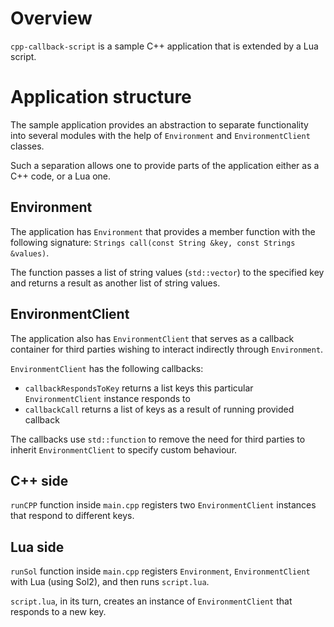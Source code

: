 # Overview

`cpp-callback-script` is a sample C++ application that is extended by a Lua script.

# Application structure

The sample application provides an abstraction to separate functionality
into several modules with the help of `Environment` and `EnvironmentClient`
classes.

Such a separation allows one to provide parts of the application either
as a C++ code, or a Lua one.

## Environment

The application has `Environment` that provides a member function
with the following signature:
`Strings call(const String &key, const Strings &values)`.

The function passes a list of string values (`std::vector`) to the specified
key and returns a result as another list of string values.

## EnvironmentClient

The application also has `EnvironmentClient` that serves as a callback
container for third parties wishing to interact indirectly through `Environment`.

`EnvironmentClient` has the following callbacks:
* `callbackRespondsToKey` returns a list keys this particular
  `EnvironmentClient` instance responds to
* `callbackCall` returns a list of keys as a result of running
  provided callback

The callbacks use `std::function` to remove the need for third parties
to inherit `EnvironmentClient` to specify custom behaviour.

## C++ side

`runCPP` function inside `main.cpp` registers two `EnvironmentClient`
instances that respond to different keys.

## Lua side

`runSol` function inside `main.cpp` registers `Environment`,
`EnvironmentClient` with Lua (using Sol2), and then runs `script.lua`.

`script.lua`, in its turn, creates an instance of `EnvironmentClient`
that responds to a new key.

